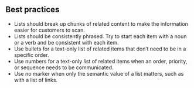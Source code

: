 ## Best practices

- Lists should break up chunks of related content to make the information easier for customers to scan.
- Lists should be consistently phrased. Try to start each item with a noun or a verb and be consistent with each item.
- Use bullets for a text-only list of related items that don’t need to be in a specific order.
- Use numbers for a text-only list of related items when an order, priority, or sequence needs to be communicated.
- Use no marker when only the semantic value of a list matters, such as with a list of links.
